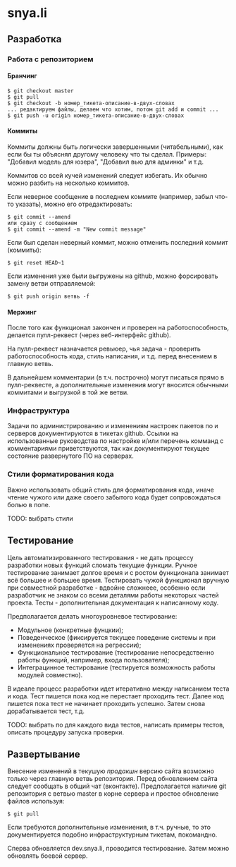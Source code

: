 # snya.li

## Разработка

### Работа с репозиторием

#### Бранчинг
```
$ git checkout master
$ git pull
$ git checkout -b номер_тикета-описание-в-двух-словах
... редактируем файлы, делаем что хотим, потом git add и commit ...
$ git push -u origin номер_тикета-описание-в-двух-словах
```

#### Коммиты

Коммиты должны быть логически завершенными (читабельными), как если бы ты объяснял другому человеку что ты сделал.
Примеры: "Добавил модель для юзера", "Добавил вью для админки" и т.д.

Коммитов со всей кучей изменений следует избегать. Их обычно можно разбить на несколько коммитов.

Если неверное сообщение в последнем коммите (например, забыл что-то указать), можно его отредактировать:
```
$ git commit --amend
или сразу с сообщением
$ git commit --amend -m "New commit message"
```

Если был сделан неверный коммит, можно отменить последний коммит (коммиты):
```
$ git reset HEAD~1
```

Если изменения уже были выгружены на github, можно форсировать замену ветви отправляемой:
```
$ git push origin ветвь -f
```

#### Мержинг

После того как функционал закончен и проверен на работоспособность, делается пулл-реквест (через веб-интерфейс github).

На пулл-реквест назначается ревьюер, чья задача - проверить работоспособность кода, стиль написания, и т.д. перед внесением в главную ветвь.

В дальнейшем комментарии (в т.ч. построчно) могут писаться прямо в пулл-реквесте, а дополнительные изменения могут вносится обычными коммитами и выгрузкой в той же ветви.

### Инфраструктура

Задачи по администрированию и изменениям настроек пакетов по и серверов документируются в тикетах github. Ссылки на использованные руководства по настройке и/или перечень комманд с комментариями приветствуются, так как документируют текущее состояние развернутого ПО на серверах.

### Стили форматирования кода

Важно использовать общий стиль для форматирования кода, иначе чтение чужого или даже своего забытого кода будет сопровождаться болью в попе.

TODO: выбрать стили

## Тестирование

Цель автоматизированного тестирования - не дать процессу разработки новых функций сломать текущие функции.
Ручное тестирование занимает долгое время и с ростом функционала занимает всё большее и большее время.
Тестировать чужой функционал вручную при совместной разработке - вдвойне сложнеее, особенно если разработчик не
знаком со всеми деталями работы некоторых частей проекта.
Тесты - дополнительная документация к написанному коду.

Предполагается делать многоуровневое тестирование:
- Модульное (конкретные фунцкии);
- Поведенческое (фиксируется текущее поведение системы и при изменениях проверяется на регрессии);
- Функциональное тестирование (тестирование непосредственно работы функций, например, входа пользователя);
- Интеграцинное тестирование (тестируется возможность работы модулей совместно).

В идеале процесс разработки идет итеративно между написанием теста и кода. Тест пишется пока код не перестает проходить тест. Далее код пишется пока тест не начинает проходить успешно. Затем снова дорабатывается тест, т.д.

TODO: выбрать по для каждого вида тестов, написать примеры тестов, описать процедуру запуска проверки.

## Развертывание

Внесение изменений в текушую *продакшн* версию сайта возможно только через главную ветвь репозитория. Перед обновлением сайта следует сообщать в общий чат (вконтакте).
Предполагается наличие git репозитория с ветвью master в корне сервера и простое обновление файлов используя:
```
$ git pull
```
Если требуются дополнительные измениения, в т.ч. ручные, то это документируется подобно инфраструктурным тикетам, покомандно.

Сперва обновляется dev.snya.li, проводится тестирование. Затем можно обновлять боевой сервер.